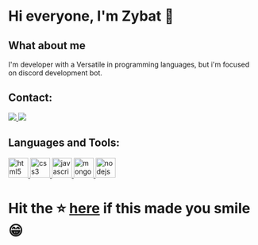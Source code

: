# Hi everyone, I'm Zybat 🦇

## What about me 

I'm developer with a Versatile in programming languages, but i'm focused on discord development bot.

## Contact:

<a href="https://discord.com/users/1321538428365705228" target="_blank">
  <img src="https://www.svgrepo.com/show/353655/discord-icon.svg">
</a>

<a href="https://www.instagram.com/hamdaoui_zyad_" target="_blank"> 
  <img src="https://www.svgrepo.com/show/452229/instagram-1.svg" /> 
</a>

</div>  

## Languages and Tools:

<p align="left">
  <a href="https://www.w3schools.com/html/html_intro.asp" target="_blank"> <img src="https://www.svgrepo.com/show/452228/html-5.svg" alt="html5" width="40" height="40"/> </a> 
  <a href="https://www.w3schools.com/css/css_intro.asp" target="_blank"> <img src="https://www.svgrepo.com/show/452185/css-3.svg" alt="css3" width="40" height="40"/> </a> 
  <a href="https://www.w3schools.com/js/js_intro.asp" target="_blank"> <img src="https://www.svgrepo.com/show/349419/javascript.svg" alt="javascript" width="40" height="40"/> </a> 
  <a href="https://www.mongodb.com/" target="_blank"> <img src="https://www.svgrepo.com/show/373306/mongodb.svg" alt="mongodb" width="40" height="40"/> </a> 
  <a href="https://nodejs.org" target="_blank"> <img src="https://www.svgrepo.com/show/303360/nodejs-logo.svg" alt="nodejs" width="40" height="40"/> </a>

# Hit the ⭐ [here](https://github.com/zybat1810/zybat) if this made you smile 😁
